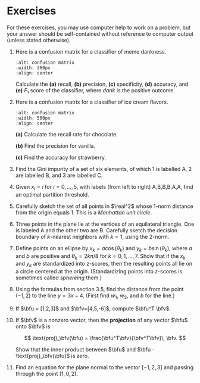 # Exercises

For these exercises, you may use computer help to work on a problem, but your answer should be self-contained without reference to computer output (unless stated otherwise).

1. Here is a confusion matrix for a classifier of meme dankness. 

    ```{image} dankness.png
    :alt: confusion matrix
    :width: 360px
    :align: center
    ```

    Calculate the **(a)** recall, **(b)** precision, **(c)** specificity, **(d)** accuracy, and **(e)** *F*₁ score of the classifier, where *dank* is the positive outcome.

2. Here is a confusion matrix for a classifier of ice cream flavors. 

    ```{image} flavors.png
    :alt: confusion matrix
    :width: 500px
    :align: center
    ```
    
    **(a)** Calculate the recall rate for chocolate.

    **(b)** Find the precision for vanilla. 

    **(c)** Find the accuracy for strawberry.
 
3. Find the Gini impurity of a set of six elements, of which 1 is labelled A, 2 are labelled B, and 3 are labelled C.

4. Given $x_i=i$ for $i=0,\ldots,5$, with labels (from left to right) A,B,B,B,A,A, find an optimal partition threshold. 

5. Carefully sketch the set of all points in $\real^2$ whose 1-norm distance from the origin equals 1. This is a *Manhattan unit circle*.

6. Three points in the plane lie at the vertices of an equilateral triangle. One is labeled A and the other two are B. Carefully sketch the decision boundary of $k$-nearest neighbors with $k=1$, using the 2-norm. 

7. Define points on an ellipse by $x_k=a\cos(\theta_k)$ and $y_k=b\sin(\theta_k)$, where $a$ and $b$ are positive and $\theta_k=2k\pi/8$ for $k=0,1,\ldots,7$. Show that if the $x_k$ and $y_k$ are standardized into z-scores, then the resulting points all lie on a circle centered at the origin. (Standardizing points into z-scores is sometimes called *sphereing* them.)

8.  Using the formulas from section 3.5, find the distance from the point $(-1,2)$ to the line $y=3x-4$. (First find $w_1$, $w_2$, and $b$ for the line.)

9. If $\bfu = [1,2,3]$ and $\bfv=[4,5,-6]$, compute $\bfu^T \bfv$. 

10. If $\bfv$ is a nonzero vector, then the **projection** of any vector $\bfu$ onto $\bfv$ is 
    
    $$
    \text{proj}_\bfv(\bfu) = \frac{\bfu^T\bfv}{\bfv^T\bfv}\, \bfv.
    $$

    Show that the inner product between $\bfu$ and $\bfu - \text{proj}_\bfv(\bfu)$ is zero.

11. Find an equation for the plane normal to the vector $[-1,2,3]$ and passing through the point $(1,0,2)$.

